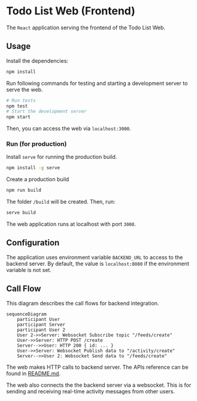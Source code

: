 # Todo List Web (Frontend)

The `React` application serving the frontend of the Todo List Web. 

## Usage

Install the dependencies:
```sh
npm install
```

Run following commands for testing and starting a development server to serve the web.

```sh
# Run tests
npm test
# Start the development server
npm start
```

Then, you can access the web via `localhost:3000`.

### Run (for production)

Install `serve` for running the production build.
```sh
npm install -g serve
```

Create a production build
```sh
npm run build
```

The folder `/build` will be created. Then, run:
```sh
serve build
```

The web application runs at localhost with port `3000`.

## Configuration

The application uses environment variable `BACKEND_URL` to access to the backend server. By default, the value is `localhost:8080` if the environment variable is not set.

## Call Flow

This diagram describes the call flows for backend integration.

```mermaid
sequenceDiagram
    participant User
    participant Server
    participant User 2
    User 2->>Server: Websocket Subscribe topic "/feeds/create"
    User->>Server: HTTP POST /create
    Server-->>User: HTTP 200 { id: ... }
    User->>Server: Websocket Publish data to "/activity/create"
    Server-->>User 2: Websocket Send data to "/feeds/create"
```

The web makes HTTP calls to backend server. The APIs reference can be found in [README.md](../server/README.md#http-apis).

The web also connects the the backend server via a websocket. This is for sending and receiving real-time activity messages from other users.